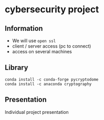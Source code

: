 # cybersecurity project

## Information

- We will use `open ssl`
- client / server access (pc to connect)
- access on several machines

## Library
```
conda install -c conda-forge pycryptodome
conda install -c anaconda cryptography
```

## Presentation

Individual project presentation